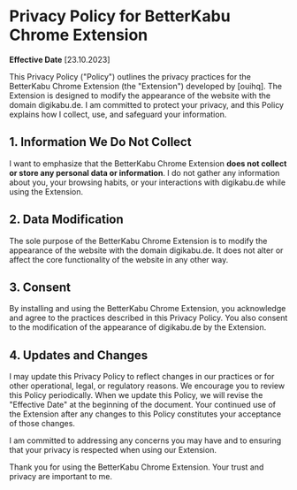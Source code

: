 # Privacy Policy for BetterKabu Chrome Extension

**Effective Date** [23.10.2023]

This Privacy Policy ("Policy") outlines the privacy practices for the BetterKabu Chrome Extension (the "Extension") developed by [ouihq]. The Extension is designed to modify the appearance of the website with the domain digikabu.de. I am committed to protect your privacy, and this Policy explains how I collect, use, and safeguard your information.

## 1. Information We Do Not Collect

I want to emphasize that the BetterKabu Chrome Extension **does not collect or store any personal data or information**. I do not gather any information about you, your browsing habits, or your interactions with digikabu.de while using the Extension.

## 2. Data Modification

The sole purpose of the BetterKabu Chrome Extension is to modify the appearance of the website with the domain digikabu.de. It does not alter or affect the core functionality of the website in any other way.

## 3. Consent

By installing and using the BetterKabu Chrome Extension, you acknowledge and agree to the practices described in this Privacy Policy. You also consent to the modification of the appearance of digikabu.de by the Extension.

## 4. Updates and Changes

I may update this Privacy Policy to reflect changes in our practices or for other operational, legal, or regulatory reasons. We encourage you to review this Policy periodically. When we update this Policy, we will revise the "Effective Date" at the beginning of the document. Your continued use of the Extension after any changes to this Policy constitutes your acceptance of those changes.

I am committed to addressing any concerns you may have and to ensuring that your privacy is respected when using our Extension.

Thank you for using the BetterKabu Chrome Extension. Your trust and privacy are important to me.

